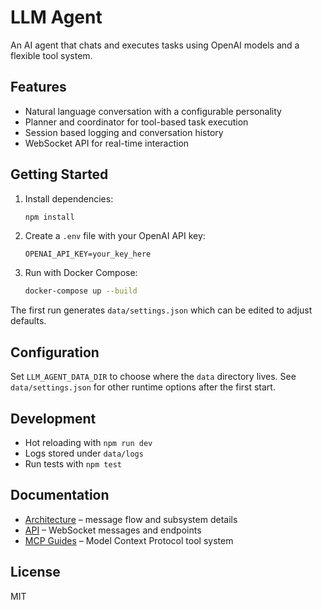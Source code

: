 # LLM Agent

An AI agent that chats and executes tasks using OpenAI models and a flexible tool system.

## Features

- Natural language conversation with a configurable personality
- Planner and coordinator for tool-based task execution
- Session based logging and conversation history
- WebSocket API for real-time interaction

## Getting Started

1. Install dependencies:
   ```bash
   npm install
   ```
2. Create a `.env` file with your OpenAI API key:
   ```
   OPENAI_API_KEY=your_key_here
   ```
3. Run with Docker Compose:
   ```bash
   docker-compose up --build
   ```

The first run generates `data/settings.json` which can be edited to adjust defaults.

## Configuration

Set `LLM_AGENT_DATA_DIR` to choose where the `data` directory lives. See
`data/settings.json` for other runtime options after the first start.

## Development

- Hot reloading with `npm run dev`
- Logs stored under `data/logs`
- Run tests with `npm test`

## Documentation

- [Architecture](docs/architecture.md) – message flow and subsystem details
- [API](docs/api.md) – WebSocket messages and endpoints
- [MCP Guides](docs/mcp/) – Model Context Protocol tool system

## License

MIT
